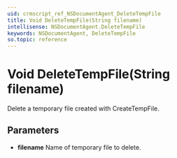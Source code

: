 ```yaml
---
uid: crmscript_ref_NSDocumentAgent_DeleteTempFile
title: Void DeleteTempFile(String filename)
intellisense: NSDocumentAgent.DeleteTempFile
keywords: NSDocumentAgent, DeleteTempFile
so.topic: reference
---
```


# Void DeleteTempFile(String filename)

Delete a temporary file created with CreateTempFile.

## Parameters

* **filename** Name of temporary file to delete.
